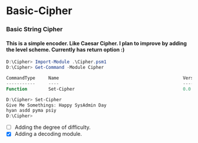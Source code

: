 # Basic-Cipher

### Basic String Cipher
#### This is a simple encoder. Like Caesar Cipher. I plan to improve by adding the level scheme. Currently has return option :)

```powershell
D:\Cipher> Import-Module .\Cipher.psm1
D:\Cipher> Get-Command -Module Cipher

CommandType     Name                                               Version    Source
-----------     ----                                               -------    ------
Function        Set-Cipher                                         0.0        Cipher

D:\Cipher> Set-Cipher
Give Me Somethings: Happy SysAdmin Day
hyan asdd pyma psiy
D:\Cipher>
```

- [ ] Adding the degree of difficulty.
- [X] Adding a decoding module.